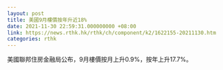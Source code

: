 ```yaml
---
layout: post
title: 美國9月樓價按年升近18%
date: 2021-11-30 22:59:31.000000000 +08:00
link: https://news.rthk.hk/rthk/ch/component/k2/1622155-20211130.htm
categories: rthk
---
```


美國聯邦住房金融局公布，9月樓價按月上升0.9%，按年上升17.7%。
